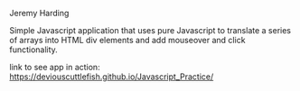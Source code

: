 Jeremy Harding

Simple Javascript application that uses pure Javascript to translate a series of arrays into HTML div elements and add mouseover and click functionality.

link to see app in action: https://deviouscuttlefish.github.io/Javascript_Practice/
